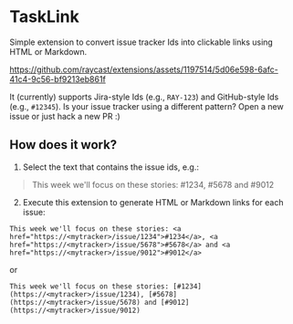 # TaskLink

Simple extension to convert issue tracker Ids into clickable links using HTML or Markdown.

https://github.com/raycast/extensions/assets/1197514/5d06e598-6afc-41c4-9c56-bf9213eb861f

It (currently) supports Jira-style Ids (e.g., `RAY-123`) and GitHub-style Ids (e.g., `#12345`). Is your issue tracker using a different pattern? Open a new issue or just hack a new PR :)

## How does it work?

1. Select the text that contains the issue ids, e.g.:

> This week we'll focus on these stories: #1234, #5678 and #9012

2. Execute this extension to generate HTML or Markdown links for each issue:

```
This week we'll focus on these stories: <a href="https://<mytracker>/issue/1234">#1234</a>, <a href="https://<mytracker>/issue/5678">#5678</a> and <a href="https://<mytracker>/issue/9012">#9012</a>
```

or

```
This week we'll focus on these stories: [#1234](https://<mytracker>/issue/1234), [#5678](https://<mytracker>/issue/5678) and [#9012](https://<mytracker>/issue/9012)
```